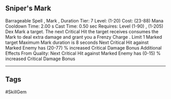 ## Sniper's Mark
Barrageable
Spell , Mark , Duration
Tier: 7
Level: (1-20)
Cost: (23-88) Mana
Cooldown Time: 2.00 s
Cast Time: 0.50 sec
Requires: Level (1-90) , (1-205) Dex
Mark a target. The next Critical Hit the target receives consumes the Mark to deal extra damage and grant you a Frenzy Charge .
Limit 1 Marked target
Maximum Mark duration is 8 seconds
Next Critical Hit against Marked Enemy has (20-77) % increased Critical Damage Bonus
Additional Effects From Quality:
Next Critical Hit against Marked Enemy has (0-15) % increased Critical Damage Bonus

---
## Tags
#SkillGem
